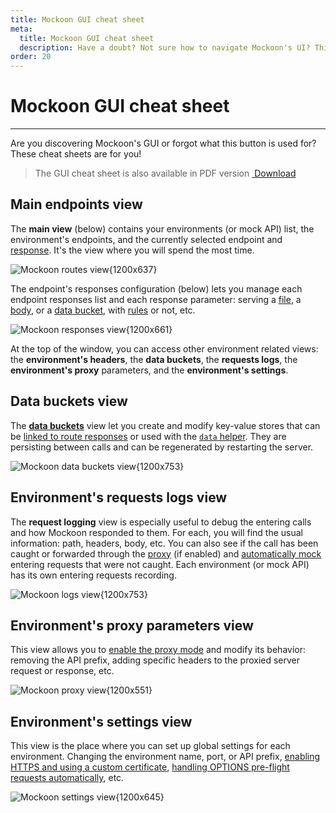 ```yaml
---
title: Mockoon GUI cheat sheet
meta:
  title: Mockoon GUI cheat sheet
  description: Have a doubt? Not sure how to navigate Mockoon's UI? This cheat sheet listing Mockoon\'s major features is for you!
order: 20
---
```


# Mockoon GUI cheat sheet

---

Are you discovering Mockoon's GUI or forgot what this button is used for? These cheat sheets are for you!

> The GUI cheat sheet is also available in PDF version <a href="/images/docs/shared/cheat-sheet/mockoon-cheat-sheet.pdf" className="btn btn-primary-desat-subtle btn-xs"><i className='icon-download'></i>&nbsp;Download</a>

## Main endpoints view

The **main view** (below) contains your environments (or mock API) list, the environment's endpoints, and the currently selected endpoint and [response](docs:route-responses/multiple-responses). It's the view where you will spend the most time.

![Mockoon routes view{1200x637}](/images/docs/shared/cheat-sheet/routes-view.png)

The endpoint's responses configuration (below) lets you manage each endpoint responses list and each response parameter: serving a [file](docs:response-body/file-serving), a [body](docs:response-body/overview#body-editor-inline), or a [data bucket](docs:data-buckets/overview), with [rules](docs:route-responses/dynamic-rules) or not, etc.

![Mockoon responses view{1200x661}](/images/docs/shared/cheat-sheet/responses-view.png)

At the top of the window, you can access other environment related views: the **environment's headers**, the **data buckets**, the **requests logs**, the **environment's proxy** parameters, and the **environment's settings**.

## Data buckets view

The [**data buckets**](docs:data-buckets/overview) view let you create and modify key-value stores that can be [linked to route responses](docs:data-buckets/using-data-buckets#referencing-in-a-route-response) or used with the [`data` helper](docs:data-buckets/using-data-buckets#using-data-helpers). They are persisting between calls and can be regenerated by restarting the server.

![Mockoon data buckets view{1200x753}](/images/docs/shared/cheat-sheet/databuckets-view.png)

## Environment's requests logs view

The **request logging** view is especially useful to debug the entering calls and how Mockoon responded to them. For each, you will find the usual information: path, headers, body, etc.
You can also see if the call has been caught or forwarded through the [proxy](docs:proxy-mode) (if enabled) and [automatically mock](docs:logging-and-recording/auto-mocking-and-recording) entering requests that were not caught.
Each environment (or mock API) has its own entering requests recording.

![Mockoon logs view{1200x753}](/images/docs/shared/cheat-sheet/logs-view.png)

## Environment's proxy parameters view

This view allows you to [enable the proxy mode](docs:proxy-mode) and modify its behavior: removing the API prefix, adding specific headers to the proxied server request or response, etc.

![Mockoon proxy view{1200x551}](/images/docs/shared/cheat-sheet/proxy-view.png)

## Environment's settings view

This view is the place where you can set up global settings for each environment. Changing the environment name, port, or API prefix, [enabling HTTPS and using a custom certificate](docs:serving-over-tls), [handling OPTIONS pre-flight requests automatically](docs:cors), etc.

![Mockoon settings view{1200x645}](/images/docs/shared/cheat-sheet/settings-view.png)
